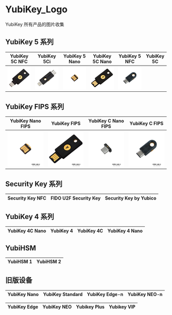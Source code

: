 # YubiKey_Logo
YubiKey 所有产品的图片收集

## YubiKey 5 系列

YubiKey 5C NFC|YubiKey 5Ci|YubiKey 5 Nano|YubiKey 5C Nano|YubiKey 5 NFC|YubiKey 5C
--------------|-----------|--------------|---------------|-------------|----------
![YubiKey 5C NFC](/Logos/YubiKey-5C-NFC.png)|![YubiKey 5Ci](/Logos/YubiKey-5Ci.png)|![YubiKey 5 Nano](/Logos/YubiKey-5-Nano.png)|![YubiKey 5 NNFC](/Logos/YubiKey-5-NFC.png)|![YubiKey 5C](/Logos/YubiKey-5C.png)

## YubiKey FIPS 系列

YubiKey Nano FIPS|YubiKey FIPS|YubiKey C Nano FIPS|YubiKey C FIPS
-----------------|------------|-------------------|--------------
![YubiKey Nano FIPS](/Logos/YubiKey-Nano-FIPS.png)|![YubiKey FIPS](/Logos/YubiKey-FIPS.png)|![YubiKey C Nano FIPS](/Logos/YubiKey-C-Nano-FIPS.png)|![YubiKey C FIPS](/Logos/YubiKey-C-FIPS.png)

## Security Key 系列

Security Key NFC|FIDO U2F Security Key|Security Key by Yubico
----------------|---------------------|----------------------

## YubiKey 4 系列

YubiKey 4C Nano|YubiKey 4|YubiKey 4C|YubiKey 4 Nano
---------------|---------|----------|--------------

## YubiHSM

YubiHSM 1|YubiHSM 2
---------|---------

## 旧版设备

YubiKey Nano|YubiKey Standard|YubiKey Edge-n|YubiKey NEO-n
------------|----------------|--------------|-------------

YubiKey Edge|YubiKey NEO|Yubikey Plus|Yubikey VIP
------------|-----------|------------|-----------

